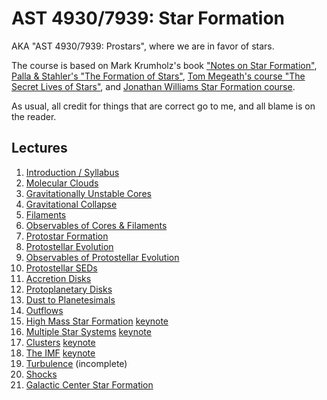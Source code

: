 AST 4930/7939: Star Formation
=============================

AKA "AST 4930/7939: Prostars", where we are in favor of stars.

The course is based on Mark Krumholz's book ["Notes on Star Formation"](https://github.com/Open-Astrophysics-Bookshelf/star_formation_notes),
[Palla & Stahler's "The Formation of Stars"](https://ui.adsabs.harvard.edu/abs/2004fost.book.....S/abstract),
[Tom Megeath's course "The Secret Lives of Stars"](http://astro1.physics.utoledo.edu/~megeath/ph6820/ph6820.html),
and [Jonathan Williams Star Formation course](http://www.ifa.hawaii.edu/users/jpw/classes/star_formation/).

As usual, all credit for things that are correct go to me, and all blame is on
the reader.

Lectures
--------

 1. [Introduction / Syllabus](https://www.dropbox.com/s/s3gzqysitzpxhow/Lecture1_SyllabusAndIntro.pdf?dl=0)
 1. [Molecular Clouds](https://www.dropbox.com/s/whyqtx6y0om4hto/molecular_clouds_Williams_2023.pdf?dl=0)
 1. [Gravitationally Unstable Cores](https://www.dropbox.com/s/dj245xf1uq9d380/Lecture%201%20-%20Unstable%20Cores.pdf?dl=0)
 1. [Gravitational Collapse](https://www.dropbox.com/s/jh4gb5zso9m9b3m/Lecture%202%20-%20Gravitational%20Collapse.pdf?dl=0)
 1. [Filaments](https://www.dropbox.com/s/qk15f9qbg8kgjad/Lecture%203%20-%20Filaments.pdf?dl=0)
 1. [Observables of Cores & Filaments](https://www.dropbox.com/s/3et4gh8oh1srzrq/Lecture%204%20-%20Observable%20Properties%20of%20Cores%20%26%20Filaments.pdf?dl=0)
 1. [Protostar Formation](https://www.dropbox.com/s/9kzom10kr4stwom/Lecture%205%20-%20Protostar%20Formation.pdf?dl=0)
 1. [Protostellar Evolution](https://www.dropbox.com/s/3gnv8rhy4k34f79/Lecture%206%20-%20Protostellar%20Evolution.pdf?dl=0)
 1. [Observables of Protostellar Evolution](https://www.dropbox.com/s/w7mdwfosb39i08v/Lecture%207%20-%20Observables%20of%20Protostellar%20Evolution.pdf?dl=0)
 1. [Protostellar SEDs](https://www.dropbox.com/s/ljmp5zcdkwx9amb/lecture8_ProtostarSEDs_AG_2022.pdf?dl=0)
 1. [Accretion Disks](https://www.dropbox.com/s/uefo2ri900s0m8t/Lecture%209%20-%20Accretion%20Disks.pdf?dl=0)
 1. [Protoplanetary Disks](https://www.dropbox.com/s/d4qz1d2s54derxg/lecture10_protoplanetary_disks_AG.pdf?dl=0)
 1. [Dust to Planetesimals](https://www.dropbox.com/s/q84m53t7c0673qg/lecture11_dust2planetesimals_ag_feb2022.pdf?dl=0)
 1. [Outflows](https://www.dropbox.com/s/upc5d7xe028nuzl/lecture12_outflows_AG.key.pdf?dl=0)
  1. [High Mass Star Formation](https://www.dropbox.com/s/6os8gkft7cwjy6a/highmass_starformation.pdf?dl=0) [keynote](https://www.dropbox.com/s/o0zpj1hpohjgxeu/lecture15_highmass_starformation_2023.key?dl=0)
 1. [Multiple Star Systems](https://www.dropbox.com/s/nwbje6nbuceafmf/lecture13multiples.key.pdf?dl=0) [keynote](https://www.dropbox.com/s/t9p3m2ts9u4b0hm/lecture16multiples_AG_2023.key?dl=0)
 1. [Clusters](https://www.dropbox.com/s/w9kdblusr44ibh3/lecture14_clusters_fromMegeath_adam2022.key.pdf?dl=0)  [keynote](https://www.dropbox.com/s/kc110cd641pzgmz/lecture17_clusters_fromMegeath_adam2023.key?dl=0)
 1. [The IMF](https://www.dropbox.com/s/p1shb2l71v7c7b4/imf.pdf?dl=0) [keynote](https://www.dropbox.com/s/1idbu6lg9k40byg/lecture18_imf.key?dl=0)
 1. [Turbulence](https://www.dropbox.com/s/5g0rk3876h1e1ri/turbulence.pdf?dl=0) (incomplete)
 1. [Shocks](https://www.dropbox.com/s/idwsijirl3dr8b7/lecture15_shocks.pdf?dl=0)
 1. [Galactic Center Star Formation](https://www.dropbox.com/s/6drqhowdilckfge/GalacticCenterStarFormation.pdf?dl=0)
